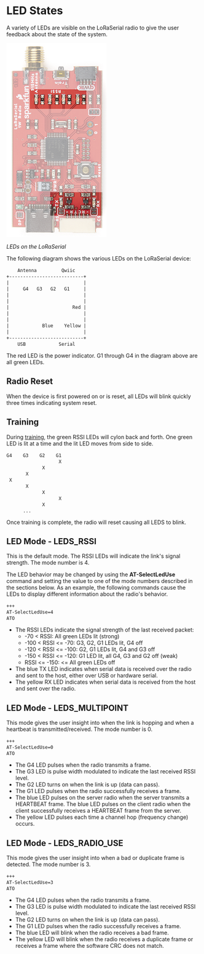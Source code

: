 # LED States

A variety of LEDs are visible on the LoRaSerial radio to give the user feedback about the state of the system.

![LEDs on the LoRaSerial](img/SparkFun_LoRaSerial_LEDs.png)

*LEDs on the LoRaSerial*

The following diagram shows the various LEDs on the LoRaSerial device:

        Antenna         Qwiic
    +---------------------------+
    |                           |
    |     G4   G3   G2   G1     |
    |                           |
    |                           |
    |                       Red |
    |                           |
    |                           |
    |            Blue    Yellow |
    |                           |
    +---------------------------+
        USB            Serial

The red LED is the power indicator. G1 through G4 in the diagram above are all green LEDs.

## Radio Reset

When the device is first powered on or is reset, all LEDs will blink quickly three times indicating system reset.

## Training

During [training](https://docs.sparkfun.com/SparkFun_LoRaSerial/training/), the green RSSI LEDs will cylon back and forth. One green LED is lit at a time and the lit LED moves from side to side.

    G4    G3    G2    G1
                       X
                 X
           X
     X
           X
                 X
                       X
                 X
          ...

Once training is complete, the radio will reset causing all LEDS to blink.

## LED Mode - LEDS_RSSI

This is the default mode. The RSSI LEDs will indicate the link's signal strength. The mode number is 4.

The LED behavior may be changed by using the **AT-SelectLedUse** command and setting the value to one of the mode numbers described in the sections below. As an example, the following commands cause the LEDs to display different information about the radio's behavior.

    +++
    AT-SelectLedUse=4
    ATO

* The RSSI LEDs indicate the signal strength of the last received packet:
    * -70 < RSSI: All green LEDs lit (strong)
    * -100 < RSSI <= -70: G3, G2, G1 LEDs lit, G4 off
    * -120 < RSSI <= -100: G2, G1 LEDs lit, G4 and G3 off
    * -150 < RSSI <= -120: G1 LED lit, all G4, G3 and G2 off (weak)
    * RSSI <= -150: <= All green LEDs off
* The blue TX LED indicates when serial data is received over the radio and sent to the host, either over USB or hardware serial.
* The yellow RX LED indicates when serial data is received from the host and sent over the radio.

## LED Mode - LEDS_MULTIPOINT

This mode gives the user insight into when the link is hopping and when a heartbeat is transmitted/received. The mode number is 0.

    +++
    AT-SelectLedUse=0
    ATO

* The G4 LED pulses when the radio transmits a frame.
* The G3 LED is pulse width modulated to indicate the last received RSSI level.
* The G2 LED turns on when the link is up (data can pass).
* The G1 LED pulses when the radio successfully receives a frame.
* The blue LED pulses on the server radio when the server transmits a HEARTBEAT frame. The blue LED pulses on the client radio when the client successfully receives a HEARTBEAT frame from the server.
* The yellow LED pulses each time a channel hop (frequency change) occurs.

## LED Mode - LEDS_RADIO_USE

This mode gives the user insight into when a bad or duplicate frame is detected. The mode number is 3.

    +++
    AT-SelectLedUse=3
    ATO

* The G4 LED pulses when the radio transmits a frame.
* The G3 LED is pulse width modulated to indicate the last received RSSI level.
* The G2 LED turns on when the link is up (data can pass).
* The G1 LED pulses when the radio successfully receives a frame.
* The blue LED will blink when the radio receives a bad frame.
* The yellow LED will blink when the radio receives a duplicate frame or receives a frame where the software CRC does not match.
